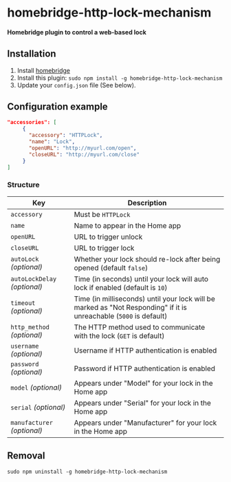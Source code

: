 # homebridge-http-lock-mechanism

#### Homebridge plugin to control a web-based lock

## Installation

1. Install [homebridge](https://github.com/nfarina/homebridge#installation-details)
2. Install this plugin: `sudo npm install -g homebridge-http-lock-mechanism`
3. Update your `config.json` file (See below).

## Configuration example

```json
"accessories": [
     {
       "accessory": "HTTPLock",
       "name": "Lock",
       "openURL": "http://myurl.com/open",
       "closeURL": "http://myurl.com/close"
     }
]
```

### Structure

| Key | Description |
| --- | --- |
| `accessory` | Must be `HTTPLock` |
| `name` | Name to appear in the Home app |
| `openURL` | URL to trigger unlock |
| `closeURL` | URL to trigger lock |
| `autoLock` _(optional)_ | Whether your lock should re-lock after being opened (default `false`) |
| `autoLockDelay` _(optional)_ | Time (in seconds) until your lock will auto lock if enabled (default is `10`) |
| `timeout` _(optional)_ | Time (in milliseconds) until your lock will be marked as "Not Responding" if it is unreachable (`5000` is default) |
| `http_method` _(optional)_ | The HTTP method used to communicate with the lock (`GET` is default) |
| `username` _(optional)_ | Username if HTTP authentication is enabled |
| `password` _(optional)_ | Password if HTTP authentication is enabled |
| `model` _(optional)_ | Appears under "Model" for your lock in the Home app |
| `serial` _(optional)_ | Appears under "Serial" for your lock in the Home app |
| `manufacturer` _(optional)_ | Appears under "Manufacturer" for your lock in the Home app |

## Removal

```
sudo npm uninstall -g homebridge-http-lock-mechanism
```
